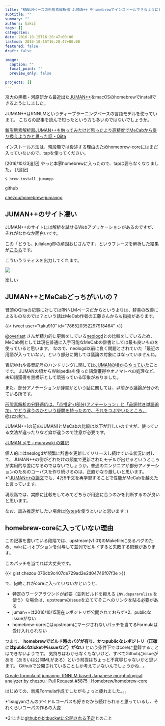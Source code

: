 ```yaml
---
title: "RNNLMベースの形態素解析器 JUMAN++ をhomebrewでインストールできるようにした"
subtitle: ""
summary: ""
authors: [aki]
tags: []
categories: 
date: 2016-10-15T16:20:47+00:00
lastmod: 2016-10-15T16:20:47+00:00
featured: false
draft: false

image:
  caption: ""
  focal_point: ""
  preview_only: false

projects: []
---
```

京大の黒橋・河原研から最近出た[JUMAN++](http://nlp.ist.i.kyoto-u.ac.jp/index.php?JUMAN++)をmacOSのhomebrewでinstallできるようにしました。

JUMAN++はRNNLMというディープラーニングベースの言語モデルを使っています。 こちらの記事を読んで知ったという方も多いのではないでしょうか。

[新形態素解析器JUMAN++を触ってみたけど思ったより高精度でMeCabから乗り換えようかと思った話 - Qiita](http://qiita.com/riverwell/items/438e88427363511e9f28)

インストール方法は、現段階では後述する理由のためhomebrew-coreにはまだ入っていないので、tapを使ってください。

[2016/10/23追記] やっと本家homebrewに入ったので、tapは要らなくなりました。 [/追記]

    $ brew install jumanpp

github

[chezou/homebrew-jumanpp](https://github.com/chezou/homebrew-jumanpp)

## JUMAN++のサイト凄い

JUMAN++のサイトには解析を試せるWebアプリケーションがあるのですが、それがなかなか面白いです。

この「どうも、julialang界の頑固おじさんです」というフレーズを解析した結果が[こちら](http://tulip.kuee.kyoto-u.ac.jp/demo/jumanpp_lattice?text=%E3%81%A9%E3%81%86%E3%82%82%E3%80%81julialang%E7%95%8C%E3%81%AE%E9%A0%91%E5%9B%BA%E3%81%8A%E3%81%98%E3%81%95%E3%82%93%E3%81%A7%E3%81%99)です。

こういうラティスを出力してくれます。

![](/img/2016/10/15/162047/20161015161841.png)

楽しい

## JUMAN++とMeCabどっちがいいの？

冒頭のQiitaの記事に対してはRNNLMベースだからというよりは、辞書の改善によるものなのでは？という話はMeCab作者の工藤さんからも指摘があります。

{{< tweet user="taku910" id="786520352297918464" >}}


[@overlast](https://twitter.com/overlast) さんが精力的に更新をしている[neologd](https://github.com/neologd/mecab-ipadic-neologd)との比較をしているため、MeCab側としては現在普通に入手可能なMeCabの辞書としては最も良いものを使っていると思います。 なので、neologd以前に良く問題とされていた「最近の用語が入っていない」という部分に関しては議論の対象にはなっていませんね。

表記ゆれや長音記号のハンドリングに関しては[JUMANの頃からやっていた](http://nlp.ist.i.kyoto-u.ac.jp/index.php?JUMAN)ことです。 JUMANの頃からWikipediaを使った語彙獲得やオノマトペの処理など、未知語獲得を黒橋研として頑張っている印象がありました。

また、部分アノテーションか辞書かという話に関しては、以前から議論が分かれている所です。

[形態素解析の分野適応は、「点推定+(部分)アノテーション」と「品詞付き単語追加」でどう違うのかという疑問を持ったので、それをつぶやいたところ、@zzzelch…](https://plus.google.com/107334123935896432800/posts/Vayh8mndSZi)

JUMAN++(の前のJUMAN)とMeCabの比較は以下が詳しいのですが、使っている文法が違ったりなど癖が違うので注意が必要です。

[JUMAN メモ - murawaki の雑記](http://rekken.g.hatena.ne.jp/murawaki/20140402/p1)

個人的にはneologdが頻繁に辞書を更新してリリースし続けている状況に対して、JUMAN++の側がどれだけの頻度で更新されたモデルが出せるというところが実用的な差になるのではないでしょうか。普通のエンジニアが部分アノテーションのためのコーパスを作り続けるのは、正直かなり厳しいと思います。\*1[JUMAN++の論文](http://aclweb.org/anthology/D/D15/D15-1276.pdf)でも、4万5千文を再学習することで性能がMeCabを越えたと言っています。

現段階では、実際に比較をしてみてどちらが用途に合うのかを判断するのが良いと思います。

なお、読み推定がしたい場合は[Kytea](http://www.phontron.com/kytea/index-ja.html)を使うといいと思います :)

## homebrew-coreに入っていない理由

この記事を書いている段階では、upstream(v1.01)のMakefileにあるバグのため、`make`に`-j`オプションを付与して並列でビルドすると失敗する問題があります。

このパッチを当てれば大丈夫です。

{{< gist chezou 076cb9c407de729ad2e2d04749f07f3e >}}

で、何故これがcoreに入っていないかというと、

- 特定のワークアラウンドが必要（並列ビルドを抑える `ENV.depararelize` を使う）な場合は、upstreamのissueを立ててそこへのリンクを貼る必要がある
- juman++は2016/10/15現在レポジトリが公開されておらず\*2、publicなissueがない
- homebrew-coreにはupstreamにマージされないパッチを当てるFormulaは受け入れられない

つまり、 **homebrewでビルド時のバグが有り、かつpublicなレポジトリ（正確にはpublicなticketやissueなど）がない** という条件下ではcoreに登録することはできないようです。 気持ちはわからなくもないけど、すべてGithubにissueがある（あるいは公開MLがある）という前提はちょっと不寛容じゃないかと思います。 Githubで公開されていることしか考えていないんでしょうかね...。

[Create formula of jumanpp, RNNLM based Japanese morphological analyzer by chezou · Pull Request #5875 · Homebrew/homebrew-core](https://github.com/Homebrew/homebrew-core/pull/5875)

はじめての、新規Formula作成でしたがちょっと疲れました。。。

\*1:sugyanさんのアイドルコーパスも好きだから続けられると思っているし、それくらいコーパス作るの大変

\*2:じきに[githubかbitbucketに公開される予定](https://twitter.com/pnnc205j/status/783697937465348098)とのこと



